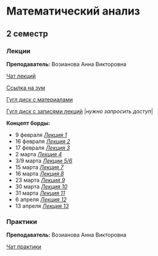 # Математический анализ

## 2 семестр

### **Лекции**

**Преподаватель:** Возианова Анна Викторовна

[Чат лекций](https://t.me/joinchat/UZyVFA-M0lp__EsG18KBYQ)

[Ссылка на зум](https://itmo.zoom.us/j/82192561093?pwd=WDI2cE9aYkdVQTRGV29jTTVoeFRoZz09)

[Гугл диск с материалами](https://drive.google.com/drive/folders/1o6MOOLWWBaIm3gym4o4Z-nUO3WNLVF4y)

[Гугл диск с записями лекций](https://drive.google.com/drive/folders/1yopyNFwPRtl_AqggfUgGaBA43BhybMGp) |*нужно запросить доступ*|

**Концепт борды:**
* 9 февраля [*Лекция 1*](https://app.conceptboard.com/board/32d7-ci1f-h70b-mram-11qq)
* 16 февраля [*Лекция 2*](https://app.conceptboard.com/board/9oyn-yo3z-true-b7o0-b26e)
* 17 февраля [*Лекция 3*](https://app.conceptboard.com/board/bpq0-i0ry-a942-ee43-iqh2)
* 2 марта [*Лекция 4*](https://app.conceptboard.com/board/tfhr-sq88-0t2e-cn0p-yai5)
* 3/9 марта [*Лекции 5/6*](https://app.conceptboard.com/board/k6gh-7ko0-6s4m-brck-7yfh)
* 15 марта [*Лекция 7*](https://app.conceptboard.com/board/84uo-cm6f-csdp-b0qf-qi45)
* 16 марта [*Лекция 8*](https://app.conceptboard.com/board/xtez-25ob-08b5-7hz2-m53x)
* 23 марта [*Лекция 9*](https://app.conceptboard.com/board/uggh-9un7-yc7q-si6d-h8ro)
* 30 марта [*Лекция 10*](https://app.conceptboard.com/board/68x6-y5z8-tyq0-ggg6-9dek)
* 31 марта [*Лекция 11*](https://app.conceptboard.com/board/h01g-4yhy-qgmp-omr7-hgc7)
* 6 апреля [*Лекция 12*](https://app.conceptboard.com/board/h09s-dr3q-imfg-40xf-fd54)
* 13 апреля [*Лекция 13*](https://app.conceptboard.com/board/a2eh-4i33-uaaz-2ug3-qmbf)

### **Практики**

**Преподаватель:** Возианова Анна Викторовна

[Чат практики](https://t.me/joinchat/AAAAAFTaEWwcDs-cf7hW7g)
